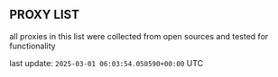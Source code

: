 ## PROXY LIST

all proxies in this list were collected from open sources and tested for functionality

last update: `2025-03-01 06:03:54.050590+00:00` UTC
